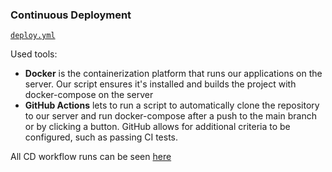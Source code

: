### Continuous Deployment
[`deploy.yml`](../../.github/workflows/deploy.yml)

Used tools:
- **Docker** is the containerization platform that runs our applications on the server. Our script ensures it's installed and builds the project with docker-compose on the server
- **GitHub Actions** lets to run a script to automatically clone the repository to our server and run docker-compose after a push to the main branch or by clicking a button. GitHub allows for additional criteria to be configured, such as passing CI tests.

All CD workflow runs can be seen [here](https://github.com/S25-SWP-Team46/DP-fork/actions/workflows/deploy.yml)
